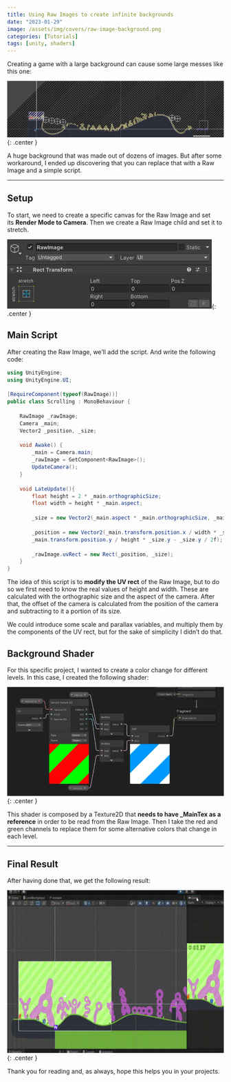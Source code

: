 ```yaml
---
title: Using Raw Images to create infinite backgrounds
date: "2023-01-29"
image: /assets/img/covers/raw-image-background.png
categories: [Tutorials]
tags: [unity, shaders]
---
```


Creating a game with a large background can cause some large messes like this one:

![Desktop View](/assets/img/tutorials/raw-image-background/Untitled.png){: .center }

A huge background that was made out of dozens of images. But after some workaround, I ended up discovering that you can replace that with a Raw Image and a simple script.

---

## Setup

To start, we need to create a specific canvas for the Raw Image and set its **Render Mode to Camera**. Then we create a Raw Image child and set it to stretch.

![Desktop View](/assets/img/tutorials/raw-image-background/Untitled%201.png){: .center }

## Main Script

After creating the Raw Image, we’ll add the script. And write the following code:

```csharp
using UnityEngine;
using UnityEngine.UI;

[RequireComponent(typeof(RawImage))]
public class Scrolling : MonoBehaviour {

    RawImage _rawImage;
    Camera _main;
    Vector2 _position, _size;

    void Awake() {
        _main = Camera.main;
        _rawImage = GetComponent<RawImage>();
        UpdateCamera();
    }

    void LateUpdate(){
        float height = 2 * _main.orthographicSize;
        float width = height * _main.aspect;

        _size = new Vector2(_main.aspect * _main.orthographicSize, _main.orthographicSize);

        _position = new Vector2(_main.transform.position.x / width * _size.x - _size.x / 2f,
        _main.transform.position.y / height * _size.y - _size.y / 2f);

        _rawImage.uvRect = new Rect(_position, _size);
    }
}
```

The idea of this script is to **modify the UV rect** of the Raw Image, but to do so we first need to know the real values of height and width. These are calculated with the orthographic size and the aspect of the camera. After that, the offset of the camera is calculated from the position of the camera and subtracting to it a portion of its size.

We could introduce some scale and parallax variables, and multiply them by the components of the UV rect, but for the sake of simplicity I didn’t do that.

## Background Shader

For this specific project, I wanted to create a color change for different levels. In this case, I created the following shader:

![Desktop View](/assets/img/tutorials/raw-image-background/Untitled%202.png){: .center }

This shader is composed by a Texture2D that **needs to have _MainTex as a reference** in order to be read from the Raw Image. Then I take the red and green channels to replace them for some alternative colors that change in each level.

---

## Final Result

After having done that, we get the following result:

![Desktop View](/assets/img/tutorials/raw-image-background/Gif.gif){: .center }

Thank you for reading and, as always, hope this helps you in your projects.
